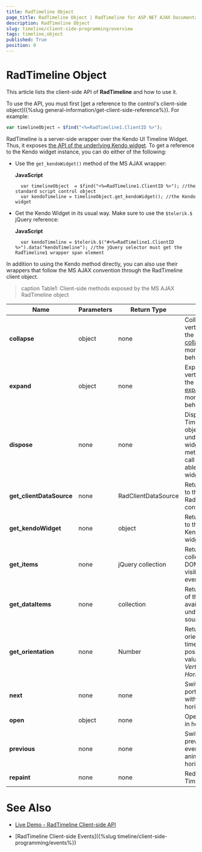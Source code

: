 ```yaml
---
title: RadTimeline Object
page_title: RadTimeline Object | RadTimeline for ASP.NET AJAX Documentation
description: RadTimeline Object
slug: timeline/client-side-programming/overview
tags: timeline,object
published: True
position: 0
---
```


# RadTimeline Object

This article lists the client-side API of **RadTimeline** and how to use it.

To use the API, you must first [get a reference to the control's client-side object]({%slug general-information/get-client-side-reference%}). For example:

````JavaScript
var timelineObject = $find("<%=RadTimeline1.ClientID %>");
````

RadTimeline is a server-side wrapper over the Kendo UI Timeline Widget. Thus, it exposes [the API of the underlying Kendo widget](https://docs.telerik.com/kendo-ui/api/javascript/ui/timeline#methods). To get a reference to the Kendo widget instance, you can do either of the following:

* Use the `get_kendoWidget()` method of the MS AJAX wrapper:

    **JavaScript**
    
        var timelineObject  = $find("<%=RadTimeline1.ClientID %>"); //the standard script control object
        var kendoTimeline = timelineObject.get_kendoWidget(); //the Kendo widget

* Get the Kendo Widget in its usual way. Make sure to use the `$telerik.$` jQuery reference:

    **JavaScript**
    
        var kendoTimeline = $telerik.$("#<%=RadTimeline1.ClientID %>").data("kendoTimeline"); //the jQuery selector must get the RadTimeline1 wrapper span element

In addition to using the Kendo method directly, you can also use their wrappers that follow the MS AJAX convention through the RadTimeline client object.

>caption Table1: Client-side methods exposed by the MS AJAX RadTimeline object

| Name | Parameters | Return Type | Description |
| ------ | ------ | ------ | ------ |
| **collapse** |object|none|Collapses an event in vertical mode. See the underlying [collapse](https://docs.telerik.com/kendo-ui/api/javascript/ui/timeline/methods/collapse) method for more details on its behavior.|
| **expand** |object|none|Expands an event in vertical mode. See the underlying [expand](https://docs.telerik.com/kendo-ui/api/javascript/ui/timeline/methods/expand) method for more details on its behavior.|
| **dispose** |none|none|Disposes the Timeline client-side object (calls its underlying Kendo widget's [destroy](https://docs.telerik.com/kendo-ui/api/javascript/ui/timeline/methods/destroy) method). Once you call it, you will not be able to use the widget or control.|
| **get_clientDataSource** |none|RadClientDataSource|Returns a reference to the underlying RadClientDataSource control.|
| **get_kendoWidget** |none|object|Returns a reference to the underlying Kendo Timeline widget.|
| **get_items** |none|jQuery collection|Returns a jQuery collection of the DOM elements of the visible Timeline events.|
| **get_dataItems** |none|collection|Returns a collection of the data items available in the underlying data source.|
| **get_orientation** |none|Number|Returns the orienation of the timeline axis. The possible return values are *0 = Vertical* and *1 = Horizontal*|
| **next** |none|none|Switches to the next portion of events with animation in horizontal mode.|
| **open** |object|none|Opens event details in horizontal mode.|
| **previous** |none|none|Switches to the previous portion of events with animation in horizontal mode.|
| **rеpaint** |none|none|Redraws the Timeline widget.|


# See Also

 * [Live Demo - RadTimeline Client-side API](https://demos.telerik.com/aspnet-ajax/timeline/clientsideapi/defaultcs.aspx)

 * [RadTimeline Client-side Events]({%slug timeline/client-side-programming/events%})

 
